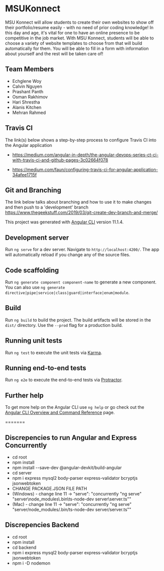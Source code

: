 # MSUKonnect

MSU Konnect will allow students to create their own websites to show off their portfolio/resume easily - with no need of prior coding knowledge! In this day and age, it's vital for one to have an online presence
to be competitive in the job market. With MSU Konnect, students will be able to choose a variety of website templates to choose from that will build automatically for them. You will be able to fill in a form 
with information about yourself and the rest will be taken care of! 

## Team Members
- Echglene Woy
- Calvin Nguyen
- Prashant Panth
- Osman Rakhimov
- Hari Shrestha 
- Alanis Kitchen
- Mehran Rahmed
 
## Travis CI
The link(s) below shows a step-by-step process to configure Travis CI into the Angular application
- https://medium.com/angular-in-depth/the-angular-devops-series-ct-ci-with-travis-ci-and-github-pages-3c02664f078

- https://medium.com/faun/configuring-travis-ci-for-angular-application-34afee1715f

## Git and Branching
The link below talks about branching and how to use it to make changes and then push to a 'development' branch 
https://www.thegeekstuff.com/2019/03/git-create-dev-branch-and-merge/


This project was generated with [Angular CLI](https://github.com/angular/angular-cli) version 11.1.4.

## Development server

Run `ng serve` for a dev server. Navigate to `http://localhost:4200/`. The app will automatically reload if you change any of the source files.

## Code scaffolding

Run `ng generate component component-name` to generate a new component. You can also use `ng generate directive|pipe|service|class|guard|interface|enum|module`.

## Build

Run `ng build` to build the project. The build artifacts will be stored in the `dist/` directory. Use the `--prod` flag for a production build.

## Running unit tests

Run `ng test` to execute the unit tests via [Karma](https://karma-runner.github.io).

## Running end-to-end tests

Run `ng e2e` to execute the end-to-end tests via [Protractor](http://www.protractortest.org/).

## Further help

To get more help on the Angular CLI use `ng help` or go check out the [Angular CLI Overview and Command Reference](https://angular.io/cli) page.

=======
## Discrepencies to run Angular and Express Concurrently
- cd root
- npm install
- npm install --save-dev @angular-devkit/build-angular
- cd server
- npm i express mysql2 body-parser express-validator bcryptjs jsonwebtoken
- CHANGE PACKAGE.JSON FILE PATH
- (Windows) - change line 11 -> "serve": "concurrently \"ng serve\" \"server\\node_modules\\.bin\\ts-node-dev server\\server.ts\""
- (Mac) - change line 11 -> "serve": "concurrently \"ng serve\" \"server/node_modules/.bin/ts-node-dev server/server.ts\""

## Discrepencies Backend
- cd root
- npm install
- cd backend
- npm i express mysql2 body-parser express-validator bcryptjs jsonwebtoken
- npm i -D nodemon


